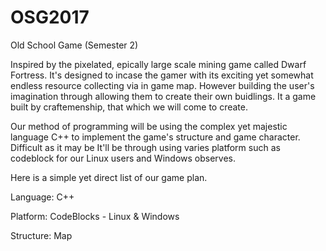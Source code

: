 # OSG2017
Old School Game (Semester 2)

Inspired by the pixelated, epically large scale mining game called Dwarf Fortress. It's designed to incase the gamer with its exciting yet somewhat endless resource collecting via in game map. However building the user's imagination through allowing them to create their own buidlings. It a game built by craftemenship, that which we will come to create.

Our method of programming will be using the complex yet majestic language C++ to implement the game's structure and game character. Difficult as it may be It'll  be through using varies platform such as codeblock for our Linux users and Windows observes. 

Here is a simple yet direct list of our game plan.

Language: C++

Platform: CodeBlocks - Linux & Windows

Structure: Map







